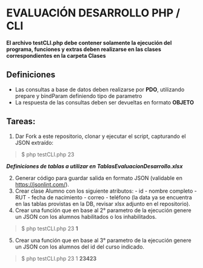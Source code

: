 #   **EVALUACIÓN DESARROLLO PHP / CLI**

**El archivo testCLI.php debe contener solamente la ejecución del programa, funciones y extras deben realizarse en las clases correspondientes en la carpeta Clases**

## Definiciones
* Las consultas a base de datos deben realizarse por **PDO**, utilizando prepare y bindParam definiendo tipo de parametro
* La respuesta de las consultas deben ser devueltas en formato **OBJETO**

##  Tareas:
1.  Dar Fork a este repositorio, clonar y ejecutar el script, capturando el JSON extraído: 
>$ php testCLI.php 23

***Definiciones de tablas a utilizar en TablasEvaluacionDesarrollo.xlsx***

2.   Generar código para guardar salida en formato JSON (validable en https://jsonlint.com/).
3.   Crear clase Alumno con los siguiente atributos: 
    - id
    - nombre completo
    - RUT
    - fecha de nacimiento
    - correo
    - teléfono 
    (la data ya se encuentra en las tablas provistas en la DB, revisar xlsx adjunto en el repositorio).
4.   Crear una función que en base al 2° parametro de la ejecución genere un JSON con los alumnos habilitados o los inhabilitados.
>   $ php testCLI.php 23 **1**

5.   Crear una función que en base al 3° parametro de la ejecución genere un JSON con los alumnos del id del curso indicado.
>   $ php testCLI.php 23 1 **23423**

